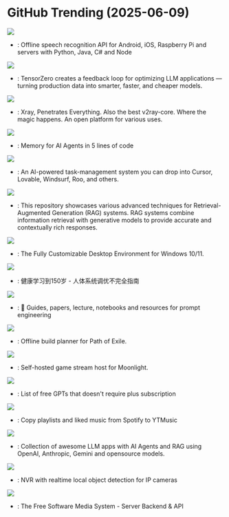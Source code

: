 # GitHub Trending (2025-06-09)

![](https://img.shields.io/badge/Jupyter%20Notebook-New%20214-green?style=flat-square&logo=appveyor)
- [](https://github.comundefined): Offline speech recognition API for Android, iOS, Raspberry Pi and servers with Python, Java, C# and Node

![](https://img.shields.io/badge/Rust-New%201-green?style=flat-square&logo=appveyor)
- [](https://github.comundefined): TensorZero creates a feedback loop for optimizing LLM applications — turning production data into smarter, faster, and cheaper models.

![](https://img.shields.io/badge/Go-New%20144-green?style=flat-square&logo=appveyor)
- [](https://github.comundefined): Xray, Penetrates Everything. Also the best v2ray-core. Where the magic happens. An open platform for various uses.

![](https://img.shields.io/badge/Python-New%20414-green?style=flat-square&logo=appveyor)
- [](https://github.comundefined): Memory for AI Agents in 5 lines of code

![](https://img.shields.io/badge/JavaScript-New%20399-green?style=flat-square&logo=appveyor)
- [](https://github.comundefined): An AI-powered task-management system you can drop into Cursor, Lovable, Windsurf, Roo, and others.

![](https://img.shields.io/badge/Jupyter%20Notebook-New%20118-green?style=flat-square&logo=appveyor)
- [](https://github.comundefined): This repository showcases various advanced techniques for Retrieval-Augmented Generation (RAG) systems. RAG systems combine information retrieval with generative models to provide accurate and contextually rich responses.

![](https://img.shields.io/badge/Rust-New%2051-green?style=flat-square&logo=appveyor)
- [](https://github.comundefined): The Fully Customizable Desktop Environment for Windows 10/11.

![](https://img.shields.io/badge/none-New%20876-green?style=flat-square&logo=appveyor)
- [](https://github.comundefined): 健康学习到150岁 - 人体系统调优不完全指南

![](https://img.shields.io/badge/MDX-New%20125-green?style=flat-square&logo=appveyor)
- [](https://github.comundefined): 🐙 Guides, papers, lecture, notebooks and resources for prompt engineering

![](https://img.shields.io/badge/Lua-New%2010-green?style=flat-square&logo=appveyor)
- [](https://github.comundefined): Offline build planner for Path of Exile.

![](https://img.shields.io/badge/C%2B%2B-New%2065-green?style=flat-square&logo=appveyor)
- [](https://github.comundefined): Self-hosted game stream host for Moonlight.

![](https://img.shields.io/badge/none-New%20286-green?style=flat-square&logo=appveyor)
- [](https://github.comundefined): List of free GPTs that doesn't require plus subscription

![](https://img.shields.io/badge/Python-New%2036-green?style=flat-square&logo=appveyor)
- [](https://github.comundefined): Copy playlists and liked music from Spotify to YTMusic

![](https://img.shields.io/badge/Python-New%20314-green?style=flat-square&logo=appveyor)
- [](https://github.comundefined): Collection of awesome LLM apps with AI Agents and RAG using OpenAI, Anthropic, Gemini and opensource models.

![](https://img.shields.io/badge/TypeScript-New%2016-green?style=flat-square&logo=appveyor)
- [](https://github.comundefined): NVR with realtime local object detection for IP cameras

![](https://img.shields.io/badge/C%23-New%2063-green?style=flat-square&logo=appveyor)
- [](https://github.comundefined): The Free Software Media System - Server Backend & API

